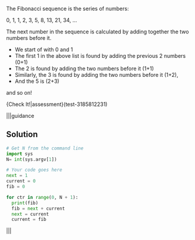 The Fibonacci sequence is the series of numbers:

0, 1, 1, 2, 3, 5, 8, 13, 21, 34, ...

The next number in the sequence is calculated by adding together the two numbers before it.

- We start of with 0 and 1
- The first 1 in the above list is found by adding the previous 2 numbers (0+1)
- The 2 is found by adding the two numbers before it (1+1)
- Similarly, the 3 is found by adding the two numbers before it (1+2),
- And the 5 is (2+3)

and so on!

{Check It!|assessment}(test-3185812231)

|||guidance
## Solution
```python
# Get N from the command line
import sys
N= int(sys.argv[1])

# Your code goes here
next = 1
current = 0
fib = 0

for ctr in range(0, N + 1):
  print(fib)
  fib = next + current
  next = current
  current = fib
```
|||